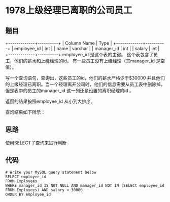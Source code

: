 1978上级经理已离职的公司员工
===

题目
---

+-------------+----------+
| Column Name | Type     |
+-------------+----------+
| employee_id | int      |
| name        | varchar  |
| manager_id  | int      |
| salary      | int      |
+-------------+----------+
employee_id 是这个表的主键。
这个表包含了员工，他们的薪水和上级经理的id。
有一些员工没有上级经理（其manager_id 是空值）。

写一个查询语句，查询出，这些员工的id，他们的薪水严格少于$30000 并且他们的上级经理已离职。当一个经理离开公司时，他们的信息需要从员工表中删除掉，但是表中的员工的manager_id  这一列还是设置的离职经理的id 。

返回的结果按照employee_id 从小到大排序。

查询结果如下所示：

思路
---

使用SELECT子查询来进行判断

代码
---

```mysql
# Write your MySQL query statement below
SELECT employee_id
FROM Employees
WHERE manager_id IS NOT NULL AND manager_id NOT IN (SELECt employee_id FROM Employees) AND salary < 30000
ORDER BY employee_id
```
